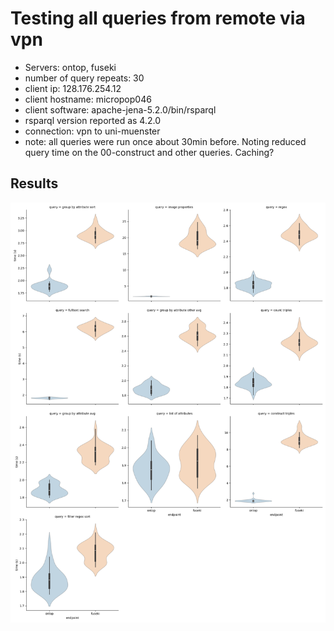 # Testing all queries from remote via vpn
- Servers: ontop, fuseki
- number of query repeats: 30
- client ip: 128.176.254.12
- client hostname: micropop046
- client software: apache-jena-5.2.0/bin/rsparql
- rsparql version reported as 4.2.0
- connection: vpn to uni-muenster
- note: all queries were run once about 30min before. Noting reduced query time on the 00-construct and other queries. Caching?

## Results
![](facet_walltime.png)

